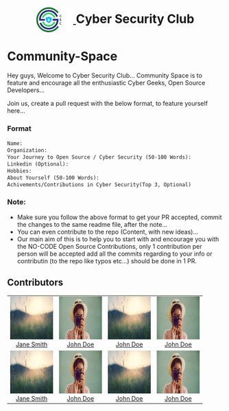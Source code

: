 <h1 align="center">
    <a href="https://github.com/CSYClubIIITK/ClubVault">
        <img src="https://github.com/CSYClubIIITK/ClubVault/blob/main/Logo.png" valign="middle" height="58" alt="CSY logo" />
    </a>
    <span valign="middle">
        Cyber Security Club
    </span>
</h1>

# Community-Space

Hey guys, Welcome to Cyber Security Club...
Community Space is to feature and encourage all the enthusiastic Cyber Geeks, Open Source Developers...

Join us, create a pull request with the below format, to feature yourself here...
### Format
```
Name:
Organization:
Your Journey to Open Source / Cyber Security (50-100 Words):
Linkedin (Optional):
Hobbies:
About Yourself (50-100 Words):
Achivements/Contributions in Cyber Security(Top 3, Optional)
```
### Note:
- Make sure you follow the above format to get your PR accepted, commit the changes to the same readme file, after the note...
- You can even contribute to the repo (Content, with new ideas)...
- Our main aim of this is to help you to start with and encourage you with the NO-CODE Open Source Contributions, only 1 contribution per person will be accepted add all the commits regarding to your info or contributin (to the repo like typos etc...) should be done in 1 PR.

## Contributors

<div style="margin: auto;">
<table style="border: none; border-collapse: collapse;">
  <tr>
    <td style="text-align: center;">
      <img src="./contributors/image.jpg" alt="John Doe" style="width: 100px; height: 100px;">
      <br>
      <a href = "./contributors/jane_smith.md">Jane Smith</a>
    </td>
    <td style="text-align: center;">
      <img src="./contributors/download.jpg" alt="Jane Smith" style="width: 100px; height: 100px;">
      <br>
      <a href = "./contributors/john_doe.md">John Doe</a>
    </td>
    <td style="text-align: center;">
      <img src="./contributors/image.jpg" alt="Alice Brown" style="width: 100px; height: 100px;">
      <br>
            <a href = "./contributors/john_doe.md">John Doe</a>
    </td>
    <td style="text-align: center;">
      <img src="./contributors/download.jpg" alt="Bob Green" style="width: 100px; height: 100px;">
      <br>
      <a href = "./contributors/john_doe.md">John Doe</a>
    </td>
  </tr>
  <tr>
    <td style="text-align: center;">
      <img src="./contributors/image.jpg" alt="John Doe" style="width: 100px; height: 100px;">
      <br>
      <a href = "./contributors/jane_smith.md">Jane Smith</a>
    </td>
    <td style="text-align: center;">
      <img src="./contributors/download.jpg" alt="Jane Smith" style="width: 100px; height: 100px;">
      <br>
      <a href = "./contributors/john_doe.md">John Doe</a>
    </td>
    <td style="text-align: center;">
      <img src="./contributors/image.jpg" alt="Alice Brown" style="width: 100px; height: 100px;">
      <br>
            <a href = "./contributors/john_doe.md">John Doe</a>
    </td>
    <td style="text-align: center;">
      <img src="./contributors/download.jpg" alt="Bob Green" style="width: 100px; height: 100px;">
      <br>
      <a href = "./contributors/john_doe.md">John Doe</a>
    </td>
  </tr>
</table>
</div>

